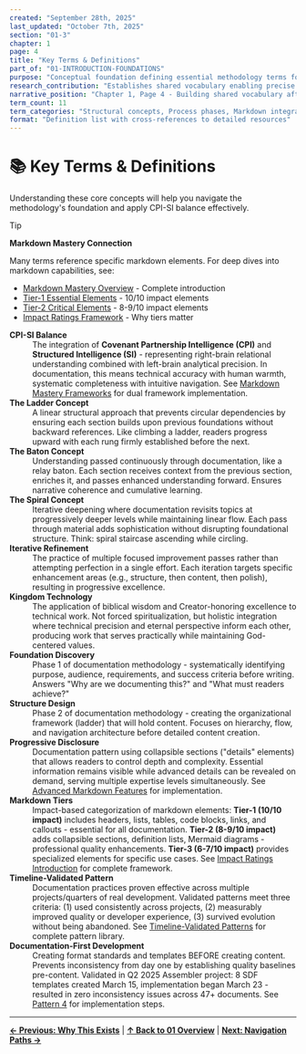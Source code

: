```yaml
---
created: "September 28th, 2025"
last_updated: "October 7th, 2025"
section: "01-3"
chapter: 1
page: 4
title: "Key Terms & Definitions"
part_of: "01-INTRODUCTION-FOUNDATIONS"
purpose: "Conceptual foundation defining essential methodology terms for CPI-SI balance application"
research_contribution: "Establishes shared vocabulary enabling precise communication about documentation patterns and quality dimensions"
narrative_position: "Chapter 1, Page 4 - Building shared vocabulary after establishing definition, value, and history"
term_count: 11
term_categories: "Structural concepts, Process phases, Markdown integration, Kingdom Technology, Validation patterns"
format: "Definition list with cross-references to detailed resources"
---
```


# 📚 Key Terms & Definitions

Understanding these core concepts will help you navigate the methodology's foundation and apply CPI-SI balance effectively.

> [!TIP]
> **Markdown Mastery Connection**
>
> Many terms reference specific markdown elements. For deep dives into markdown capabilities, see:
> - [Markdown Mastery Overview](../../../template-and-reference/reference/markdown-mastery/00-markdown-mastery.md) - Complete introduction
> - [Tier-1 Essential Elements](../../../template-and-reference/reference/markdown-mastery/09-tier-1-essential.md) - 10/10 impact elements
> - [Tier-2 Critical Elements](../../../template-and-reference/reference/markdown-mastery/10-tier-2-critical.md) - 8-9/10 impact elements
> - [Impact Ratings Framework](../../../template-and-reference/reference/markdown-mastery/08-impact-ratings-introduction.md) - Why tiers matter

<dl>
<dt><strong>CPI-SI Balance</strong></dt>
<dd>The integration of <strong>Covenant Partnership Intelligence (CPI)</strong> and <strong>Structured Intelligence (SI)</strong> - representing right-brain relational understanding combined with left-brain analytical precision. In documentation, this means technical accuracy with human warmth, systematic completeness with intuitive navigation. See <a href="../../../template-and-reference/reference/markdown-mastery/13-frameworks-principles.md">Markdown Mastery Frameworks</a> for dual framework implementation.</dd>

<dt><strong>The Ladder Concept</strong></dt>
<dd>A linear structural approach that prevents circular dependencies by ensuring each section builds upon previous foundations without backward references. Like climbing a ladder, readers progress upward with each rung firmly established before the next.</dd>

<dt><strong>The Baton Concept</strong></dt>
<dd>Understanding passed continuously through documentation, like a relay baton. Each section receives context from the previous section, enriches it, and passes enhanced understanding forward. Ensures narrative coherence and cumulative learning.</dd>

<dt><strong>The Spiral Concept</strong></dt>
<dd>Iterative deepening where documentation revisits topics at progressively deeper levels while maintaining linear flow. Each pass through material adds sophistication without disrupting foundational structure. Think: spiral staircase ascending while circling.</dd>

<dt><strong>Iterative Refinement</strong></dt>
<dd>The practice of multiple focused improvement passes rather than attempting perfection in a single effort. Each iteration targets specific enhancement areas (e.g., structure, then content, then polish), resulting in progressive excellence.</dd>

<dt><strong>Kingdom Technology</strong></dt>
<dd>The application of biblical wisdom and Creator-honoring excellence to technical work. Not forced spiritualization, but holistic integration where technical precision and eternal perspective inform each other, producing work that serves practically while maintaining God-centered values.</dd>

<dt><strong>Foundation Discovery</strong></dt>
<dd>Phase 1 of documentation methodology - systematically identifying purpose, audience, requirements, and success criteria before writing. Answers "Why are we documenting this?" and "What must readers achieve?"</dd>

<dt><strong>Structure Design</strong></dt>
<dd>Phase 2 of documentation methodology - creating the organizational framework (ladder) that will hold content. Focuses on hierarchy, flow, and navigation architecture before detailed content creation.</dd>

<dt><strong>Progressive Disclosure</strong></dt>
<dd>Documentation pattern using collapsible sections ("details" elements) that allows readers to control depth and complexity. Essential information remains visible while advanced details can be revealed on demand, serving multiple expertise levels simultaneously. See <a href="../../../template-and-reference/reference/markdown-mastery/07-advanced-features.md">Advanced Markdown Features</a> for implementation.</dd>

<dt><strong>Markdown Tiers</strong></dt>
<dd>Impact-based categorization of markdown elements: <strong>Tier-1 (10/10 impact)</strong> includes headers, lists, tables, code blocks, links, and callouts - essential for all documentation. <strong>Tier-2 (8-9/10 impact)</strong> adds collapsible sections, definition lists, Mermaid diagrams - professional quality enhancements. <strong>Tier-3 (6-7/10 impact)</strong> provides specialized elements for specific use cases. See <a href="../../../template-and-reference/reference/markdown-mastery/08-impact-ratings-introduction.md">Impact Ratings Introduction</a> for complete framework.</dd>

<dt><strong>Timeline-Validated Pattern</strong></dt>
<dd>Documentation practices proven effective across multiple projects/quarters of real development. Validated patterns meet three criteria: (1) used consistently across projects, (2) measurably improved quality or developer experience, (3) survived evolution without being abandoned. See <a href="../10-timeline-validated-patterns.md">Timeline-Validated Patterns</a> for complete pattern library.</dd>

<dt><strong>Documentation-First Development</strong></dt>
<dd>Creating format standards and templates BEFORE creating content. Prevents inconsistency from day one by establishing quality baselines pre-content. Validated in Q2 2025 Assembler project: 8 SDF templates created March 15, implementation began March 23 - resulted in zero inconsistency issues across 47+ documents. See <a href="../10-timeline-validated-patterns.md#pattern-4-documentation-first-development">Pattern 4</a> for implementation steps.</dd>

</dl>

---

**[← Previous: Why This Exists](01-2-why-exists-journey.md)** | **[↑ Back to 01 Overview](README.md)** | **[Next: Navigation Paths →](01-4-navigation-paths.md)**
